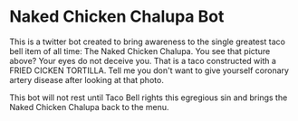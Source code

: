 # Naked Chicken Chalupa Bot

This is a twitter bot created to bring awareness to the single greatest taco bell item of all time: The Naked Chicken Chalupa. You see that picture above? Your eyes do not deceive you. That is a taco constructed with a FRIED CICKEN TORTILLA. Tell me you don't want to give yourself coronary artery disease after looking at that photo.

This bot will not rest until Taco Bell rights this egregious sin and brings the Naked Chicken Chalupa back to the menu.
